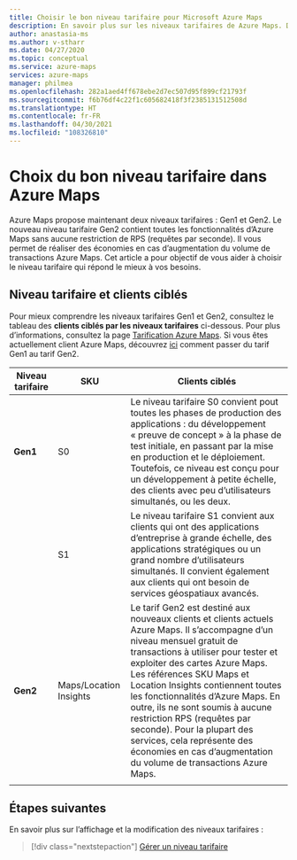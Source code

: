 ```yaml
---
title: Choisir le bon niveau tarifaire pour Microsoft Azure Maps
description: En savoir plus sur les niveaux tarifaires de Azure Maps. Découvrez les fonctionnalités proposées aux niveaux et les principales considérations à prendre en compte pour le choix d’un niveau tarifaire.
author: anastasia-ms
ms.author: v-stharr
ms.date: 04/27/2020
ms.topic: conceptual
ms.service: azure-maps
services: azure-maps
manager: philmea
ms.openlocfilehash: 282a1aed4ff678ebe2d7ec507d95f899cf21793f
ms.sourcegitcommit: f6b76df4c22f1c605682418f3f2385131512508d
ms.translationtype: HT
ms.contentlocale: fr-FR
ms.lasthandoff: 04/30/2021
ms.locfileid: "108326810"
---
```

# <a name="choose-the-right-pricing-tier-in-azure-maps"></a>Choix du bon niveau tarifaire dans Azure Maps

Azure Maps propose maintenant deux niveaux tarifaires : Gen1 et Gen2. Le nouveau niveau tarifaire Gen2 contient toutes les fonctionnalités d’Azure Maps sans aucune restriction de RPS (requêtes par seconde). Il vous permet de réaliser des économies en cas d’augmentation du volume de transactions Azure Maps. Cet article a pour objectif de vous aider à choisir le niveau tarifaire qui répond le mieux à vos besoins.

## <a name="pricing-tier-targeted-customers"></a>Niveau tarifaire et clients ciblés

Pour mieux comprendre les niveaux tarifaires Gen1 et Gen2, consultez le tableau des **clients ciblés par les niveaux tarifaires** ci-dessous.  Pour plus d’informations, consultez la page [Tarification Azure Maps](https://azure.microsoft.com/pricing/details/azure-maps/). Si vous êtes actuellement client Azure Maps, découvrez [ici](how-to-manage-pricing-tier.md) comment passer du tarif Gen1 au tarif Gen2.

| Niveau tarifaire  | SKU | Clients ciblés|
|-----------------|----| -----------------|
| **Gen1** | S0          |    Le niveau tarifaire S0 convient pout toutes les phases de production des applications : du développement « preuve de concept » à la phase de test initiale, en passant par la mise en production et le déploiement. Toutefois, ce niveau est conçu pour un développement à petite échelle, des clients avec peu d’utilisateurs simultanés, ou les deux.
|        |S1           |    Le niveau tarifaire S1 convient aux clients qui ont des applications d’entreprise à grande échelle, des applications stratégiques ou un grand nombre d’utilisateurs simultanés. Il convient également aux clients qui ont besoin de services géospatiaux avancés.
| **Gen2** | Maps/Location Insights | Le tarif Gen2 est destiné aux nouveaux clients et clients actuels Azure Maps. Il s’accompagne d’un niveau mensuel gratuit de transactions à utiliser pour tester et exploiter des cartes Azure Maps. Les références SKU Maps et Location Insights contiennent toutes les fonctionnalités d’Azure Maps. En outre, ils ne sont soumis à aucune restriction RPS (requêtes par seconde). Pour la plupart des services, cela représente des économies en cas d’augmentation du volume de transactions Azure Maps.  
|     |  |

## <a name="next-steps"></a>Étapes suivantes

En savoir plus sur l’affichage et la modification des niveaux tarifaires :

> [!div class="nextstepaction"]
> [Gérer un niveau tarifaire](how-to-manage-pricing-tier.md)
